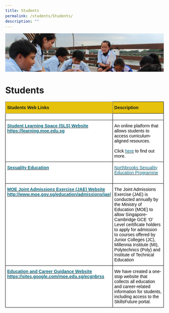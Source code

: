 ```yaml
---
title: Students
permalink: /students/Students/
description: ""
---
```

![](/images/Parentsbanner.jpg)

Students
========

<style type="text/css">
.tg  {border-collapse:collapse;border-spacing:0;}
.tg td{border-color:black;border-style:solid;border-width:1px;font-family:Arial, sans-serif;font-size:14px;
  overflow:hidden;padding:10px 5px;word-break:normal;}
.tg th{border-color:black;border-style:solid;border-width:1px;font-family:Arial, sans-serif;font-size:14px;
  font-weight:normal;overflow:hidden;padding:10px 5px;word-break:normal;}
.tg .tg-33jp{background-color:#FFF;color:#06667E;font-weight:bold;text-align:left;text-decoration:underline;vertical-align:top}
.tg .tg-v41w{background-color:#FFF;color:#06667E;text-align:left;text-decoration:underline;vertical-align:top}
.tg .tg-883j{background-color:#E6C20C;border-color:inherit;color:#141D1C;font-weight:bold;text-align:left;vertical-align:top}
.tg .tg-k88s{background-color:#E6C20C;color:#141D1C;font-weight:bold;text-align:left;vertical-align:top}
.tg .tg-0lax{text-align:left;vertical-align:top}
.tg .tg-ktyi{background-color:#FFF;text-align:left;vertical-align:top}
</style>
<table class="tg">
<thead>
  <tr>
    <th class="tg-883j">Students Web Links</th>
    <th class="tg-k88s">Description</th>
  </tr>
</thead>
<tbody>
  <tr>
    <td class="tg-0lax"></td>
    <td class="tg-0lax"></td>
  </tr>
  <tr>
    <td class="tg-33jp"><a href="https://learning.moe.edu.sg/"><span style="color:#06667E">Student Learning Space (SLS) Website</span></a><br><a href="https://learning.moe.edu.sg/"><span style="color:#06667E">https://learning.moe.edu.sg</span></a></td>
    <td class="tg-ktyi"><span style="color:#000">An online platform that allows students to access curriculum-aligned resources.</span><br><br><span style="color:#000">Click </span><a href="https://northbrookssec.moe.edu.sg/people/students/students-learning-space"><span style="color:#06667E">here</span></a><span style="color:#000"> to find out more.</span></td>
  </tr>
  <tr>
    <td class="tg-33jp"><a href="https://northbrookssec-moe-edu-sg.cwp-stg.sg/co-curriculum/cce/sexuality-education-programme"><span style="color:#06667E">Sexuality Education</span></a></td>
    <td class="tg-v41w"><a href="https://northbrookssec-moe-edu-sg-admin.cwp.sg/co-curriculum/cce/sexuality-education-programme"><span style="color:#06667E">Northbrooks Sexuality Education Programme</span></a><br><br></td>
  </tr>
  <tr>
    <td class="tg-33jp"><a href="http://www.moe.gov.sg/education/admissions/jae/"><span style="color:#06667E">MOE Joint Admissions Exercise (JAE) Website</span></a><br><a href="http://www.moe.gov.sg/education/admissions/jae/"><span style="color:#06667E">http://www.moe.gov.sg/education/admissions/jae/</span></a></td>
    <td class="tg-ktyi"><span style="color:#000">The Joint Admissions Exercise (JAE) is conducted annually by the Ministry of Education (MOE) to allow Singapore-Cambridge GCE ‘O’ Level certificate holders to apply for admission to courses offered by Junior Colleges (JC), Millennia Institute (MI), Polytechnics (Poly) and Institute of Technical Education</span></td>
  </tr>
  <tr>
    <td class="tg-33jp"><a href="https://sites.google.com/moe.edu.sg/ecgnbrss"><span style="color:#06667E">Education and Career Guidance Website</span></a><br><a href="https://sites.google.com/moe.edu.sg/ecgnbrss"><span style="color:#06667E">https://sites.google.com/moe.edu.sg/ecgnbrss</span></a></td>
    <td class="tg-ktyi"><span style="color:#000">We have created a one-stop website that collects all education and career-related information for students, including access to the SkillsFuture portal.</span></td>
  </tr>
</tbody>
</table>